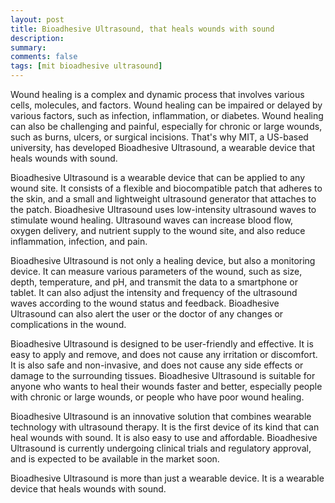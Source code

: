 ```yaml
---
layout: post
title: Bioadhesive Ultrasound, that heals wounds with sound
description:
summary:
comments: false
tags: [mit bioadhesive ultrasound]
---
```

Wound healing is a complex and dynamic process that involves various cells, molecules, and factors. Wound healing can be impaired or delayed by various factors, such as infection, inflammation, or diabetes. Wound healing can also be challenging and painful, especially for chronic or large wounds, such as burns, ulcers, or surgical incisions. That's why MIT, a US-based university, has developed Bioadhesive Ultrasound, a wearable device that heals wounds with sound.

Bioadhesive Ultrasound is a wearable device that can be applied to any wound site. It consists of a flexible and biocompatible patch that adheres to the skin, and a small and lightweight ultrasound generator that attaches to the patch. Bioadhesive Ultrasound uses low-intensity ultrasound waves to stimulate wound healing. Ultrasound waves can increase blood flow, oxygen delivery, and nutrient supply to the wound site, and also reduce inflammation, infection, and pain.

Bioadhesive Ultrasound is not only a healing device, but also a monitoring device. It can measure various parameters of the wound, such as size, depth, temperature, and pH, and transmit the data to a smartphone or tablet. It can also adjust the intensity and frequency of the ultrasound waves according to the wound status and feedback. Bioadhesive Ultrasound can also alert the user or the doctor of any changes or complications in the wound.

Bioadhesive Ultrasound is designed to be user-friendly and effective. It is easy to apply and remove, and does not cause any irritation or discomfort. It is also safe and non-invasive, and does not cause any side effects or damage to the surrounding tissues. Bioadhesive Ultrasound is suitable for anyone who wants to heal their wounds faster and better, especially people with chronic or large wounds, or people who have poor wound healing.

Bioadhesive Ultrasound is an innovative solution that combines wearable technology with ultrasound therapy. It is the first device of its kind that can heal wounds with sound. It is also easy to use and affordable. Bioadhesive Ultrasound is currently undergoing clinical trials and regulatory approval, and is expected to be available in the market soon.

Bioadhesive Ultrasound is more than just a wearable device. It is a wearable device that heals wounds with sound.
